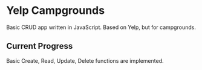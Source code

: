 # Yelp Campgrounds
Basic CRUD app written in JavaScript. Based on Yelp, but for campgrounds.


## Current Progress
Basic Create, Read, Update, Delete functions are implemented.



